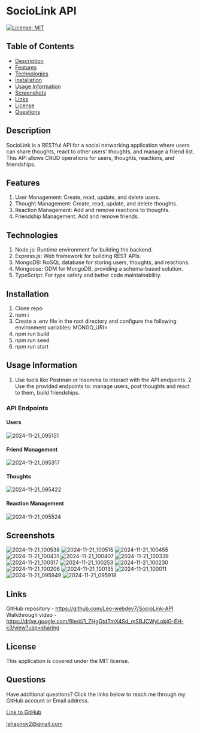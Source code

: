 # SocioLink API

[![License: MIT](https://img.shields.io/badge/License-MIT-yellow.svg)](https://opensource.org/licenses/MIT)

## Table of Contents

* [Description](#description)
* [Features](#features)
* [Technologies](#technologies)
* [Installation](#installation)
* [Usage Information](#usage-information)
* [Screenshots](#screenshots)
* [Links](#links)
* [License](#license)
* [Questions](#questions)

## Description

SocioLink is a RESTful API for a social networking application where users can share thoughts, react to other users' thoughts, and manage a friend list. This API allows CRUD operations for users, thoughts, reactions, and friendships.

## Features

1. User Management: Create, read, update, and delete users.
2. Thought Management: Create, read, update, and delete thoughts.
3. Reaction Management: Add and remove reactions to thoughts.
4. Friendship Management: Add and remove friends.

## Technologies

1. Node.js: Runtime environment for building the backend.
2. Express.js: Web framework for building REST APIs.
3. MongoDB: NoSQL database for storing users, thoughts, and reactions.
4. Mongoose: ODM for MongoDB, providing a schema-based solution.
5. TypeScript: For type safety and better code maintainability.

## Installation

1. Clone repo
2. npm i
3. Create a .env file in the root directory and configure the following environment variables: MONGO_URI=<Your MongoDB URI>
4. npm run build
5. npm run seed
6. npm run start

## Usage Information

1. Use tools like Postman or Insomnia to interact with the API endpoints. 2. Use the provided endpoints to: manage users, post thoughts and react to them, build friendships.

### API Endpoints

#### Users
![2024-11-21_095151](https://github.com/user-attachments/assets/50ca93bd-8f7a-497b-9e70-671d6c7a2b6b)
#### Friend Management
![2024-11-21_095317](https://github.com/user-attachments/assets/8e1bbd8b-8470-4505-81dc-a8f469b55890)
#### Thoughts
![2024-11-21_095422](https://github.com/user-attachments/assets/47cc12bb-6dac-4a6e-b3cb-b4bee8eeeb74)
#### Reaction Management
![2024-11-21_095524](https://github.com/user-attachments/assets/06bc8299-19d5-49ec-9f40-441926e358a0)


## Screenshots

![2024-11-21_100538](https://github.com/user-attachments/assets/9b83c6ff-dd0d-46d3-b285-54e8e4b6192e)
![2024-11-21_100515](https://github.com/user-attachments/assets/16f3e680-0cfc-4147-904e-36ae6bc78d4b)
![2024-11-21_100455](https://github.com/user-attachments/assets/b8559a60-5f8d-46f0-be35-c338a92b45ff)
![2024-11-21_100431](https://github.com/user-attachments/assets/eedc02d6-4258-4eca-b467-b06de31a4d22)
![2024-11-21_100407](https://github.com/user-attachments/assets/1226e858-4f17-45c7-8cce-ed29af40f873)
![2024-11-21_100339](https://github.com/user-attachments/assets/4c010cf4-1ce1-4661-af90-596fe640ec9c)
![2024-11-21_100317](https://github.com/user-attachments/assets/f2a13cd6-ece8-4db9-ae22-1c599a65f158)
![2024-11-21_100253](https://github.com/user-attachments/assets/e3bdf396-9ffc-4c55-b12b-e51768790cee)
![2024-11-21_100230](https://github.com/user-attachments/assets/5c272a7f-7cd5-494a-9954-89217b9938c6)
![2024-11-21_100206](https://github.com/user-attachments/assets/d79f5daf-aa80-4941-9da2-0bc29da9f64c)
![2024-11-21_100135](https://github.com/user-attachments/assets/68537ebf-20f8-4e01-81d4-48bf92d30c67)
![2024-11-21_100011](https://github.com/user-attachments/assets/4d25d700-df52-417c-8f28-b3738bad214d)
![2024-11-21_095949](https://github.com/user-attachments/assets/3dd87c9a-e08e-41a6-bab5-6407900ff387)
![2024-11-21_095918](https://github.com/user-attachments/assets/0ca1e076-5949-4342-a3c6-a2eb96b50391)

## Links

GitHub repository - https://github.com/Leo-webdev7/SocioLink-API
Walkthrough video - https://drive.google.com/file/d/1_ZHgGtdTmX4Sd_mSBJCWyLobjG-EH-k3/view?usp=sharing



## License

This application is covered under the MIT license.

## Questions

Have additional questions? Click the links below to reach me through my GitHub account or Email address.

[Link to GitHub](https://github.com/Leo-webdev7)

<a href="mailto:lshapirov2@gmail.com">lshapirov2@gmail.com</a>

